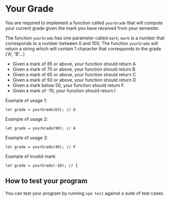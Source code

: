 # Your Grade

You are required to implement a function called `yourGrade` that will
compute your current grade given the mark you have received from your semester.

The function `yourGrade` has one parameter called `mark`, `mark` is a number that corresponds to a number between 0 and 100, The function `yourGrade` will return
a string which will contain 1 character that corresponds to the grade ('A', 'B'...)

* Given a mark of 85 or above, your function should return A
* Given a mark of 75 or above, your function should return B
* Given a mark of 65 or above, your function should return C
* Given a mark of 50 or above, your function should return D
* Given a mark below 50, your function should return F.
* Given a mark of -10, your function should return I

Example of usage 1:

```
let grade = yourGrade(63); // D
```

Example of usage 2:

```
let grade = yourGrade(90); // A
```

Example of usage 3:

```
let grade = yourGrade(40); // F
```

Example of invalid mark:

````
let grade = yourGrade(-10); // I
````

## How to test your program

You can test your program by running `npm test` against a suite of test cases.

